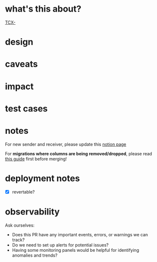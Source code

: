 # what's this about?

[TCX-](https://kaligo.atlassian.net/browse/TCX-)

# design



# caveats



# impact
<!-- Does this PR have changes which rely on the credit internal_information?
Check if we need to reload the attributes in the sender and if it will affect bonus credit -->


# test cases



# notes
For new sender and receiver, please update this [notion page](https://www.notion.so/kaligo/API-Loyalty-Programs-Reprocessable-a2374a0620b94daab6aa466cf1800112)

For **migrations where columns are being removed/dropped**, please read [this guide](https://www.notion.so/kaligo/Production-deployment-guide-when-dropping-columns-1ba31c5427fd8074bdd9f1552c4ebb03) first before merging!

# deployment notes

- [x] revertable?

# observability
Ask ourselves:
- Does this PR have any important events, errors, or warnings we can track?
- Do we need to set up alerts for potential issues?
- Having some monitoring panels would be helpful for identifying anomalies and trends?